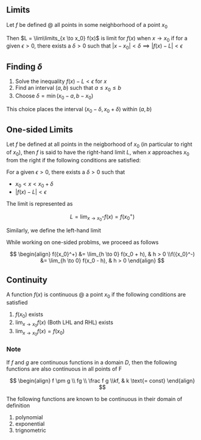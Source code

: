 ## Limits

Let $f$ be defined @ all points in some neighborhood of a point $x_0$

Then $L = \lim\limits_{x \to x_0} f(x)$ is limit for $f(x)$ when $x \to x_0$ if
for a given $\epsilon > 0$, there exists a $\delta > 0$ such that $|x-x_0| < \delta \implies |f(x)-L| < \epsilon$

## Finding $\delta$

1. Solve the inequality $f(x) - L < \epsilon$ for $x$
2. Find an interval $(a, b)$ such that $a \le x_0 \le b$
3. Choose $\delta = \min (x_0-a, b - x_0)$

This choice places the interval $(x_0 - \delta, x_0 + \delta)$ within $(a, b)$

## One-sided Limits

Let $f$ be defined at all points in the neigborhood of $x_0$ (in particular to right of $x_0$), then $f$ is said to have the right-hand limit $L$, when $x$ approaches $x_0$ from the right if the following conditions are satisfied:

For a given $\epsilon > 0$, there exists a $\delta > 0$ such that

- $x_0 < x < x_0 + \delta$
- $|f(x) - L| < \epsilon$

The limit is represented as

$$
L = \lim_{x \to {x_0}^+} f(x) = f({x_0}^+)
$$

Similarly, we define the left-hand limit

While working on one-sided problms, we proceed as follows

$$
\begin{align}
f({x_0}^+) &= \lim_{h \to 0} f(x_0 + h), & h > 0 \\f({x_0}^-) &= \lim_{h \to 0} f(x_0 - h), & h > 0
\end{align}
$$

## Continuity

A function $f(x)$ is continuous @ a point $x_0$ if the following conditions are satisfied

1. $f(x_0)$ exists
2. $\lim_{x \to x_0} f(x)$ (Both LHL and RHL) exists
3. $\lim_{x \to x_0} f(x) = f(x_0)$

### Note

If $f$ and $g$ are continuous functions in a domain $D$, then the following functions are also continuous in all points of F

$$
\begin{align}
f \pm g \\
fg \\
\frac f g \\kf, & k \text{=  const}
\end{align}
$$

The following functions are known to be continuous in their domain of definition

1. polynomial
2. exponential
3. trignometric
